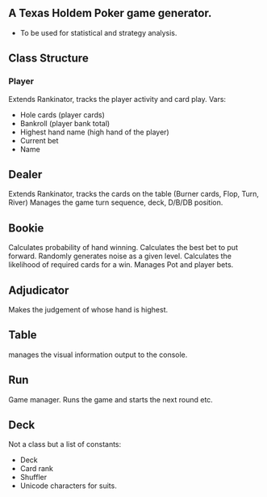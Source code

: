## A Texas Holdem Poker game generator. 
- To be used for statistical and strategy analysis.

## Class Structure

### Player
Extends Rankinator, tracks the player activity and card play.
Vars:
- Hole cards (player cards)
- Bankroll (player bank total)
- Highest hand name (high hand of the player)
- Current bet
- Name

## Dealer
Extends Rankinator, tracks the cards on the table (Burner cards, Flop, Turn, River)
Manages the game turn sequence, deck, D/B/DB position.

## Bookie
Calculates probability of hand winning. 
Calculates the best bet to put forward. 
Randomly generates noise as a given level. 
Calculates the likelihood of required cards for a win. 
Manages Pot and player bets.

## Adjudicator
Makes the judgement of whose hand is highest. 

## Table
manages the visual information output to the console.

## Run
Game manager. Runs the game and starts the next round etc. 

## Deck 
Not a class but a list of constants:
- Deck
- Card rank
- Shuffler
- Unicode characters for suits.
